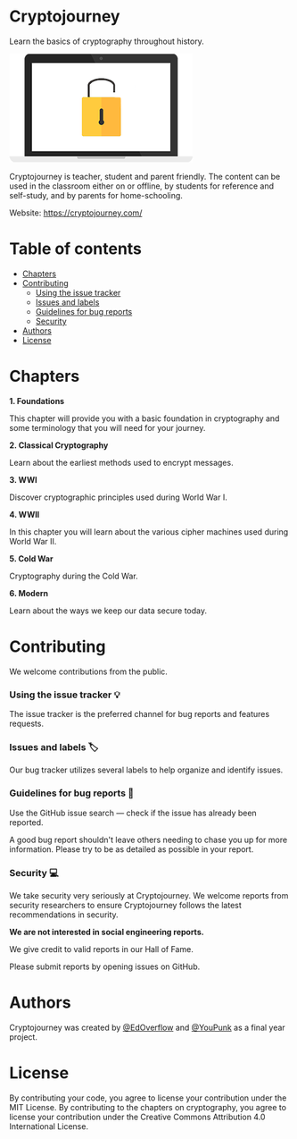 # Cryptojourney

Learn the basics of cryptography throughout history.

![Cryptojourney logo](img/logo.png)

Cryptojourney is teacher, student and parent friendly. The content can be used in the classroom either on or offline, by students for reference and self-study, and by parents for home-schooling.

Website: https://cryptojourney.com/

# Table of contents

- [Chapters](#chapters)
- [Contributing](#contributing)
    + [Using the issue tracker](#using-the-issue-tracker)
    + [Issues and labels](#issues-and-labels)
    + [Guidelines for bug reports](#guidelines-for-bug-reports)
    + [Security](#security)
- [Authors](#authors)
- [License](#license)


# Chapters

**1. Foundations**

This chapter will provide you with a basic foundation in cryptography and some terminology that you will need for your journey.

**2. Classical Cryptography**

Learn about the earliest methods used to encrypt messages.

**3. WWI**

Discover cryptographic principles used during World War I.

**4. WWII**

In this chapter you will learn about the various cipher machines used during World War II.

**5. Cold War**

Cryptography during the Cold War.

**6. Modern**

Learn about the ways we keep our data secure today.

# Contributing

We welcome contributions from the public.

### Using the issue tracker 💡

The issue tracker is the preferred channel for bug reports and features requests.

### Issues and labels 🏷

Our bug tracker utilizes several labels to help organize and identify issues.

### Guidelines for bug reports 🐛

Use the GitHub issue search — check if the issue has already been reported.

A good bug report shouldn't leave others needing to chase you up for more information. Please try to be as detailed as possible in your report.

### Security 💻

We take security very seriously at Cryptojourney. We welcome reports from security researchers to ensure Cryptojourney follows the latest recommendations in security.

**We are not interested in social engineering reports.**

We give credit to valid reports in our Hall of Fame.

Please submit reports by opening issues on GitHub.

# Authors

Cryptojourney was created by [@EdOverflow](https://github.com/edoverflow) and [@YouPunk](https://github.com/YouPunk) as a final year project.

# License

By contributing your code, you agree to license your contribution under the MIT License. By contributing to the chapters on cryptography, you agree to license your contribution under the Creative Commons Attribution 4.0 International License.